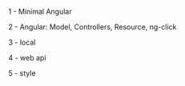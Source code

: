 1 - Minimal Angular

2 - Angular: Model, Controllers, Resource, ng-click

3 - local 

4 - web api

5 - style